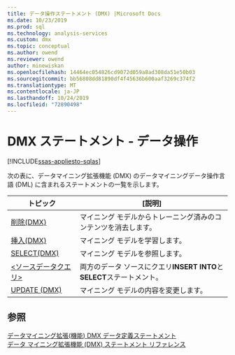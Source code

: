 ```yaml
---
title: データ操作ステートメント (DMX) |Microsoft Docs
ms.date: 10/23/2019
ms.prod: sql
ms.technology: analysis-services
ms.custom: dmx
ms.topic: conceptual
ms.author: owend
ms.reviewer: owend
author: minewiskan
ms.openlocfilehash: 14464ec054826cd9072d059a8ad308da51e50b03
ms.sourcegitcommit: bb56808dd81890df4f45636b600aaf3269c374f2
ms.translationtype: MT
ms.contentlocale: ja-JP
ms.lasthandoff: 10/24/2019
ms.locfileid: "72890498"
---
```

# <a name="dmx-statements---data-manipulation"></a>DMX ステートメント - データ操作
[!INCLUDE[ssas-appliesto-sqlas](../includes/ssas-appliesto-sqlas.md)]

  次の表に、データマイニング拡張機能 (DMX) のデータマイニングデータ操作言語 (DML) に含まれるステートメントの一覧を示します。  
  
|トピック|[説明]|  
|-----------|-----------------|  
|[削除&#40;DMX&#41;](../dmx/delete-dmx.md)|マイニング モデルからトレーニング済みのコンテンツを消去します。|  
|[挿入&#40;DMX&#41;](../dmx/insert-into-dmx.md)|マイニング モデルを学習します。|  
|[SELECT&#40;DMX&#41;](../dmx/select-dmx.md)|マイニング モデルを参照します。|  
|[&#60;ソースデータクエリ&#62;](../dmx/source-data-query.md)|両方のデータ ソースにクエリ**INSERT INTO**と**SELECT**ステートメント。|  
|[UPDATE &#40;DMX&#41;](../dmx/update-dmx.md)|マイニング モデルの内容を変更します。|  
  
## <a name="see-also"></a>参照  
 [データマイニング拡張&#40;機能&#41; DMX データ定義ステートメント](../dmx/dmx-statements-data-definition.md)   
 [データ マイニング拡張機能 &#40;DMX&#41; ステートメント リファレンス](../dmx/data-mining-extensions-dmx-statements.md)  
  
  
